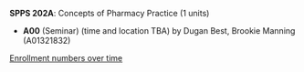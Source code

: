 **SPPS 202A**: Concepts of Pharmacy Practice (1 units)

- **A00** (Seminar) (time and location TBA) by Dugan Best, Brookie Manning (A01321832)

[Enrollment numbers over time](./SPPS202A.tsv)
